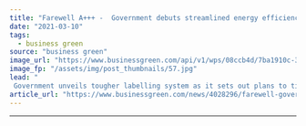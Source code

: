 ```yaml
---
title: "Farewell A+++ -  Government debuts streamlined energy efficiency labelling system in greener product standards push"
date: "2021-03-10"
tags: 
  - business green
source: "business green"
image_url: "https://www.businessgreen.com/api/v1/wps/08ccb4d/7ba1910c-3c13-430e-ba22-60fba5bc305e/9/iStock-914788136-185x114.jpg"
image_fp: "/assets/img/post_thumbnails/57.jpg"
lead: "
 Government unveils tougher labelling system as it sets out plans to tighten energy efficiency standards and introduce right to repair law ..."
article_url: "https://www.businessgreen.com/news/4028296/farewell-government-debuts-streamlined-energy-efficiency-labelling-greener-product-standards-push"
---
```


---
